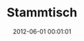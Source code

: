 ---
date: 2012-06-01 00:01:01
placeholder: false
title: Stammtisch
time: Thursday 28. Jun 2012, 19:00
calendar_month: Jun
calendar_date: 28
description: 
venue: |
  Park Café
  Sophienstrasse 7
  80333 München
  [www.parkcafe089.de](http://http://www.parkcafe089.de)
---